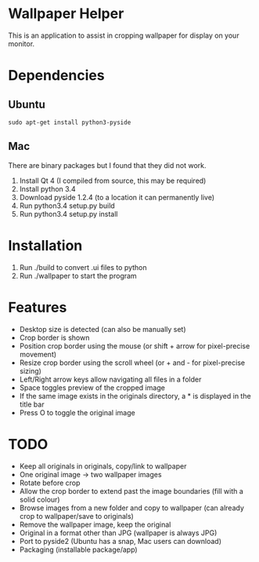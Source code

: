 # Wallpaper Helper

This is an application to assist in cropping wallpaper for display on your monitor.


# Dependencies

## Ubuntu

    sudo apt-get install python3-pyside

## Mac

There are binary packages but I found that they did not work.

1. Install Qt 4 (I compiled from source, this may be required)
2. Install python 3.4
3. Download pyside 1.2.4 (to a location it can permanently live)
4. Run python3.4 setup.py build
5. Run python3.4 setup.py install


# Installation

1. Run ./build to convert .ui files to python
2. Run ./wallpaper to start the program


# Features

- Desktop size is detected (can also be manually set)
- Crop border is shown
- Position crop border using the mouse (or shift + arrow for pixel-precise movement)
- Resize crop border using the scroll wheel (or + and - for pixel-precise sizing)
- Left/Right arrow keys allow navigating all files in a folder
- Space toggles preview of the cropped image
- If the same image exists in the originals directory, a * is displayed in the title bar
- Press O to toggle the original image


# TODO

- Keep all originals in originals, copy/link to wallpaper
- One original image -> two wallpaper images
- Rotate before crop
- Allow the crop border to extend past the image boundaries (fill with a solid colour)
- Browse images from a new folder and copy to wallpaper (can already crop to wallpaper/save to originals)
- Remove the wallpaper image, keep the original
- Original in a format other than JPG (wallpaper is always JPG)
- Port to pyside2 (Ubuntu has a snap, Mac users can download)
- Packaging (installable package/app)
